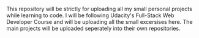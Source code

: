 This repository will be strictly for uploading all my small personal projects
while learning to code. I will be following Udacity's Full-Stack Web Developer
Course and will be uploading all the small excersises here. The main projects
will be uploaded seperately into their own repositories.
